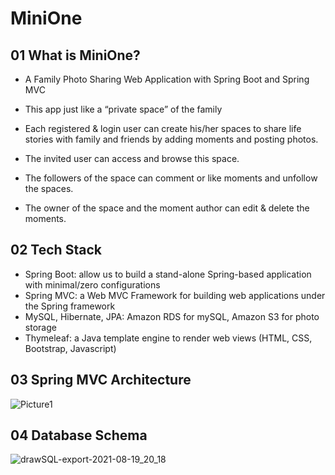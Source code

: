 # MiniOne

## 01 What is MiniOne?

- A Family Photo Sharing Web Application with Spring Boot and Spring MVC

- This app just like a “private space” of the family

- Each registered & login user can create his/her spaces to share life stories with family and friends by adding moments and posting photos.

- The invited user can access and browse this space.

- The followers of the space can comment or like moments and unfollow the spaces.

- The owner of the space and  the moment author can edit & delete the moments.

## 02 Tech Stack

- Spring Boot: allow us to build a stand-alone Spring-based application with minimal/zero configurations
- Spring MVC: a Web MVC Framework for building web applications under the Spring framework
- MySQL, Hibernate, JPA: Amazon RDS for mySQL, Amazon S3 for photo storage
- Thymeleaf: a Java template engine to render web views (HTML, CSS, Bootstrap, Javascript)

## 03 Spring MVC Architecture

![Picture1](https://user-images.githubusercontent.com/60984454/136098021-110efdbf-e97f-47e7-9efe-70645816f59b.png)

## 04 Database Schema

![drawSQL-export-2021-08-19_20_18](https://user-images.githubusercontent.com/60984454/136098315-92e906cf-037b-4bb9-97d0-48dde2d27602.png)

